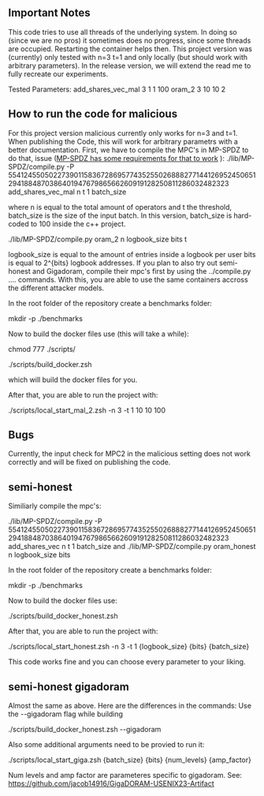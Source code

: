 ## Important Notes
This code tries to use all threads of the underlying system. In doing so (since we are no pros)
it sometimes does no progress, since some threads are occupied. Restarting the container helps then.
This project version was (currently) only tested with n=3 t=1 and only locally (but should work with arbitrary parameters).
In the release version, we will extend the read me to fully recreate our experiments. 

Tested Parameters:
add_shares_vec_mal 3 1 1 100
oram_2 3 10 10 2


## How to run the code for malicious
For this project version malicious currently only works for n=3 and t=1. When publishing the Code, this will work for arbitrary parametrs with a better documentation.
First, we have to compile the MPC's in MP-SPDZ to do that, issue ([MP-SPDZ has some requirements for that to work](https://mp-spdz.readthedocs.io/en/latest/readme.html) ):
./lib/MP-SPDZ/compile.py -P 5541245505022739011583672869577435255026888277144126952450651294188487038640194767986566260919128250811286032482323 add_shares_vec_mal n t 1 batch_size

where n is equal to the total amount of operators and t the threshold, batch_size is the size of the input batch. In this version, batch_size is hard-coded to 100 inside the c++ project.

./lib/MP-SPDZ/compile.py oram_2 n logbook_size bits t

logbook_size is equal to the amount of entries inside a logbook per user
bits is equal to 2^{bits} logbook addresses.
If you plan to also try out semi-honest and Gigadoram, compile their mpc's first by using the ../compile.py .... commands. 
With this, you are able to use the same containers accross the different attacker models.

In the root folder of the repository create a benchmarks folder:

mkdir -p ./benchmarks

Now to build the docker files use (this will take a while):

chmod 777 ./scripts/

./scripts/build_docker.zsh

which will build the docker files for you.

After that, you are able to run the project with:


 ./scripts/local_start_mal_2.zsh -n 3 -t 1 10 10 100

## Bugs
Currently, the input check for MPC2 in the malicious setting does not work correctly and will be fixed on publishing the code.


## semi-honest 

Similiarly compile the mpc's:

./lib/MP-SPDZ/compile.py -P 5541245505022739011583672869577435255026888277144126952450651294188487038640194767986566260919128250811286032482323 add_shares_vec n t 1 batch_size
and
./lib/MP-SPDZ/compile.py oram_honest n logbook_size bits 

In the root folder of the repository create a benchmarks folder:

mkdir -p ./benchmarks

Now to build the docker files use:

./scripts/build_docker_honest.zsh

After that, you are able to run the project with:


 ./scripts/local_start_honest.zsh -n 3 -t 1 {logbook_size} {bits} {batch_size}
 


 This code works fine and you can choose every parameter to your liking.


## semi-honest gigadoram
Almost the same as above. Here are the differences in the commands:
Use the --gigadoram flag while building

./scripts/build_docker_honest.zsh --gigadoram

Also some additional arguments need to be provied to run it:

 ./scripts/local_start_giga.zsh {batch_size} {bits} {num_levels}  {amp_factor}

 Num levels and amp factor are parameteres specific to gigadoram. See: https://github.com/jacob14916/GigaDORAM-USENIX23-Artifact 